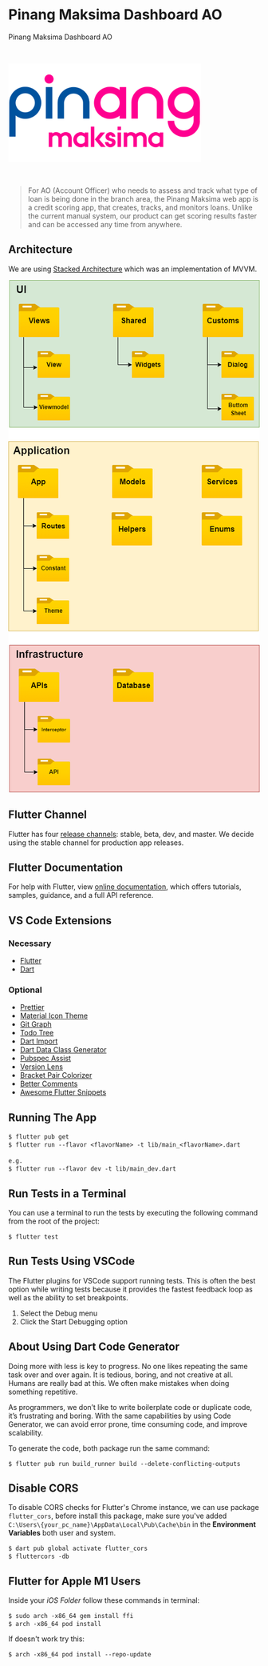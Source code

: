 # Pinang Maksima Dashboard AO


Pinang Maksima Dashboard AO

<br/>

![image](documentation/pinang_maksima.png)

<br/>

> For AO (Account Officer) who needs to assess and track what type of loan is being done in the branch area, the Pinang Maksima web app is a credit scoring app, that creates, tracks, and monitors loans. Unlike the current manual system, our product can get scoring results faster and can be accessed any time from anywhere.

## Architecture

We are using [Stacked Architecture](https://www.filledstacks.com/post/flutter-and-provider-architecture-using-stacked) which was an implementation of MVVM.

![image](documentation/stacked_architecture.png)

## Flutter Channel

Flutter has four [release channels](https://github.com/flutter/flutter/wiki/Flutter-build-release-channels): stable, beta, dev, and master. We decide using the stable channel for production app releases.

## Flutter Documentation

For help with Flutter, view [online documentation](https://flutter.dev/docs), which offers tutorials, samples, guidance, and a full API reference.

## VS Code Extensions

### Necessary

- [Flutter](https://marketplace.visualstudio.com/items?itemName=Dart-Code.flutter)
- [Dart](https://marketplace.visualstudio.com/items?itemName=Dart-Code.dart-code)

### Optional

- [Prettier](https://marketplace.visualstudio.com/items?itemName=esbenp.prettier-vscode)
- [Material Icon Theme](https://marketplace.visualstudio.com/items?itemName=PKief.material-icon-theme)
- [Git Graph](https://marketplace.visualstudio.com/items?itemName=mhutchie.git-graph)
- [Todo Tree](https://marketplace.visualstudio.com/items?itemName=Gruntfuggly.todo-tree)
- [Dart Import](https://marketplace.visualstudio.com/items?itemName=luanpotter.dart-import)
- [Dart Data Class Generator](https://marketplace.visualstudio.com/items?itemName=BendixMa.dart-data-class-generator)
- [Pubspec Assist](https://marketplace.visualstudio.com/items?itemName=jeroen-meijer.pubspec-assist)
- [Version Lens](https://marketplace.visualstudio.com/items?itemName=pflannery.vscode-versionlens)
- [Bracket Pair Colorizer](https://marketplace.visualstudio.com/items?itemName=CoenraadS.bracket-pair-colorizer)
- [Better Comments](https://marketplace.visualstudio.com/items?itemName=aaron-bond.better-comments)
- [Awesome Flutter Snippets](https://marketplace.visualstudio.com/items?itemName=Nash.awesome-flutter-snippets)

## Running The App

```
$ flutter pub get
$ flutter run --flavor <flavorName> -t lib/main_<flavorName>.dart

e.g.
$ flutter run --flavor dev -t lib/main_dev.dart
```

## Run Tests in a Terminal

You can use a terminal to run the tests by executing the following command from the root of the project:

```
$ flutter test
```

## Run Tests Using VSCode

The Flutter plugins for VSCode support running tests. This is often the best option while writing tests because it provides the fastest feedback loop as well as the ability to set breakpoints.

1. Select the Debug menu
2. Click the Start Debugging option

## About Using Dart Code Generator

Doing more with less is key to progress. No one likes repeating the same task over and over again. It is tedious, boring, and not creative at all. Humans are really bad at this. We often make mistakes when doing something repetitive.

As programmers, we don’t like to write boilerplate code or duplicate code, it’s frustrating and boring. With the same capabilities by using Code Generator, we can avoid error prone, time consuming code, and improve scalability.

To generate the code, both package run the same command:

```
$ flutter pub run build_runner build --delete-conflicting-outputs
```

## Disable CORS

To disable CORS checks for Flutter's Chrome instance, we can use package `flutter_cors`, before install this package, make sure you've added `C:\Users\{your_pc_name}\AppData\Local\Pub\Cache\bin` in the **Environment Variables** both user and system.

```
$ dart pub global activate flutter_cors
$ fluttercors -db
```

## Flutter for Apple M1 Users

Inside your _iOS Folder_ follow these commands in terminal:

```
$ sudo arch -x86_64 gem install ffi
$ arch -x86_64 pod install
```

If doesn't work try this:

```
$ arch -x86_64 pod install --repo-update
```
